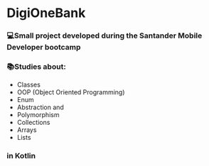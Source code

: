 # DigiOneBank

### 💻Small project developed during the Santander Mobile Developer bootcamp
### 📚Studies about:
- Classes
- OOP (Object Oriented Programming)
- Enum
- Abstraction and
- Polymorphism 
- Collections
- Arrays
- Lists
### in Kotlin
